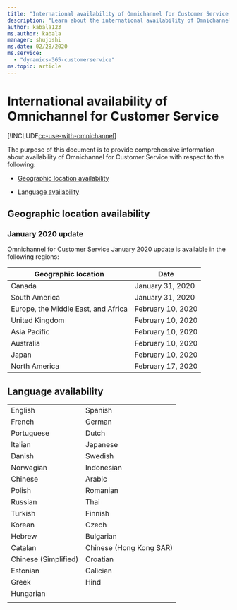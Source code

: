 ```yaml
---
title: "International availability of Omnichannel for Customer Service | MicrosoftDocs"
description: "Learn about the international availability of Omnichannel for Customer Service. This topic explains the language and geographic availability."
author: kabala123
ms.author: kabala
manager: shujoshi
ms.date: 02/28/2020
ms.service: 
  - "dynamics-365-customerservice"
ms.topic: article
---
```

# International availability of Omnichannel for Customer Service

[!INCLUDE[cc-use-with-omnichannel](../includes/cc-use-with-omnichannel.md)]

The purpose of this document is to provide comprehensive information about availability of Omnichannel for Customer Service with respect to the following:

- [Geographic location availability](#geographic-location-availability)

- [Language availability](#language-availability)

## Geographic location availability

### January 2020 update

Omnichannel for Customer Service January 2020 update is available in the following regions:

|   Geographic location   |            Date        |
|-------------------------|------------------------|
| Canada        |   January 31, 2020     |  
| South America   |   January 31, 2020     | 
| Europe, the Middle East, and Africa       |   February 10, 2020     |
| United Kingdom          |   February 10, 2020     |
| Asia Pacific         |   February 10, 2020     |
| Australia           |   February 10, 2020     |
| Japan           |   February 10, 2020     |
| North America | February 17, 2020  |


## Language availability

| | |
|----------------|------------------|
| English | Spanish |
| French | German |
| Portuguese | Dutch |
| Italian |Japanese |
| Danish | Swedish |
| Norwegian | Indonesian |
| Chinese | Arabic |
| Polish | Romanian | 
| Russian |Thai |
| Turkish | Finnish |
| Korean | Czech | 
| Hebrew | Bulgarian | 
| Catalan | Chinese (Hong Kong SAR) |
| Chinese (Simplified) | Croatian | 
| Estonian | Galician | 
| Greek | Hind |
| Hungarian​ |
|| |